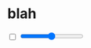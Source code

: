 # blah

<input type="checkbox" :checked="state.toggle" readonly>
<input type="range" min="0" max="10" :value="state.range" step="0.0001" @input="updateRange">

<div :style="ballStyles"></div>

<script>
import { fromEvent, Observable, from, pipe } from 'rxjs'
import { tap, map, mergeWith } from 'rxjs/operators'
import { createPlayer } from '../lib/player-ui'

// const { pipe, pipeFromArray, map, from, Observable } = InTween

export default {
  name: 'Test',
  data: () => ({
    state: {}
  }),
  mounted(){
    const tween = new InTween.Tween({
      x: 300,
      y: 300,
      range: 0,
      toggle: false
    })
    .by('3s', {
      x: 500,
      range: 1,
      toggle: true
    }, 'quadInOut')
    .to({
      x: 300,
      range: 4
    }, { easing: InTween.Easing.makeElasticOut(0.7, 0.5) })

    const meddle = this.meddle = new InTween.Meddle(tween, { easing: 'quadInOut' })

    const player = new InTween.Player(tween.duration)

    const subscription = player.pipe(
      InTween.spreadAssign(
        tween
        , pipe(
          meddle
          // , tap(console.log)
        )
      )
    ).subscribe(state => {
      this.state = state
    }, console.error)

    const sub = fromEvent(window, 'click').pipe(
      map(e => ({ x: e.pageX, y: e.pageY }))
      , InTween.Smoothen({
        duration: 1000,
        // easing: 'quadIn + backOut',
        easing: InTween.pipe(InTween.Easing.quadIn, InTween.Easing.bounceOut)
      }, () => this.state)
    ).subscribe((state) => {
      // console.log(state)
      meddle.set(state)
    })

    this.$on('hook:beforeDestroy', () => {
      sub.unsubscribe()
      subscription.unsubscribe()
      player.destroy()
    })

    // for more information about creating a "player", see the player tutorial
    createPlayer( this.$el, player )
  }
  , computed: {
    ballStyles(){
      const { x, y } = this.state
      return {
        position: 'absolute',
        top: '0',
        left: '0',
        background: 'tomato',
        width: '30px',
        height: '30px',
        borderRadius: '50%',
        zIndex: 100,
        transform: `translate(${x}px, ${y}px)`
      }
    }
  }
  , methods: {
    updateRange(e){
      this.meddle.set({ range: e.target.value })
    }
  }
}

</script>
